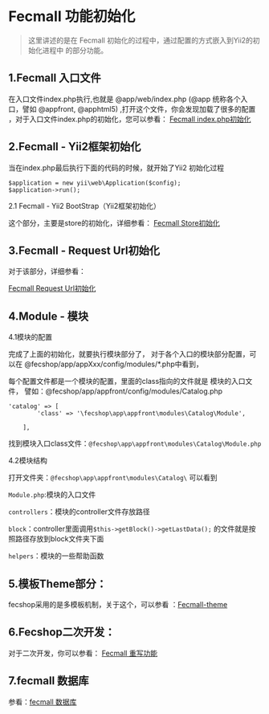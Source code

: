 Fecmall 功能初始化
==================

> 这里讲述的是在 Fecmall 初始化的过程中，通过配置的方式嵌入到Yii2的初始化进程中
> 的部分功能。

1.Fecmall 入口文件
-----------------

在入口文件index.php执行,也就是 @app/web/index.php (@app 统称各个入口，譬如 @appfront, @apphtml5)
,打开这个文件，你会发现加载了很多的配置
，对于入口文件index.php的初始化，您可以参看：
[Fecmall index.php初始化](fecshop-init-index.md)


2.Fecmall - Yii2框架初始化
------------

当在index.php最后执行下面的代码的时候，就开始了Yii2 初始化过程

```
$application = new yii\web\Application($config);
$application->run();
```

2.1 Fecmall - Yii2 BootStrap（Yii2框架初始化）

这个部分，主要是store的初始化，详细参看：
[Fecmall Store初始化](Fecmall-init-sotre.md)

3.Fecmall - Request Url初始化
------------------

对于该部分，详细参看：

[Fecmall Request Url初始化](Fecmall-init-request-url.md)

4.Module - 模块
------------

4.1模块的配置

完成了上面的初始化，就要执行模块部分了，
对于各个入口的模块部分配置，可以在
@fecshop/app/appXxx/config/modules/*.php中看到，

每个配置文件都是一个模块的配置，里面的class指向的文件就是
模块的入口文件，
譬如：@fecshop/app/appfront/config/modules/Catalog.php

```
'catalog' => [
        'class' => '\fecshop\app\appfront\modules\Catalog\Module',

    ],
```

找到模块入口class文件：`@fecshop\app\appfront\modules\Catalog\Module.php`


4.2模块结构

打开文件夹：`@fecshop\app\appfront\modules\Catalog\` 可以看到

`Module.php`:模块的入口文件

`controllers`：模块的controller文件存放路径

`block`：controller里面调用`$this->getBlock()->getLastData();`
的文件就是按照路径存放到block文件夹下面

`helpers`：模块的一些帮助函数

5.模板Theme部分：
------------

fecshop采用的是多模板机制，关于这个，可以参看
：[Fecmall-theme](fecmall-theme.md)


6.Fecshop二次开发：
------------

对于二次开发，你可以参看：
[Fecmall 重写功能](fecmall-rewrite-func.md)


7.fecmall 数据库
------------

参看：[fecmall 数据库](fecmall-database.md)









